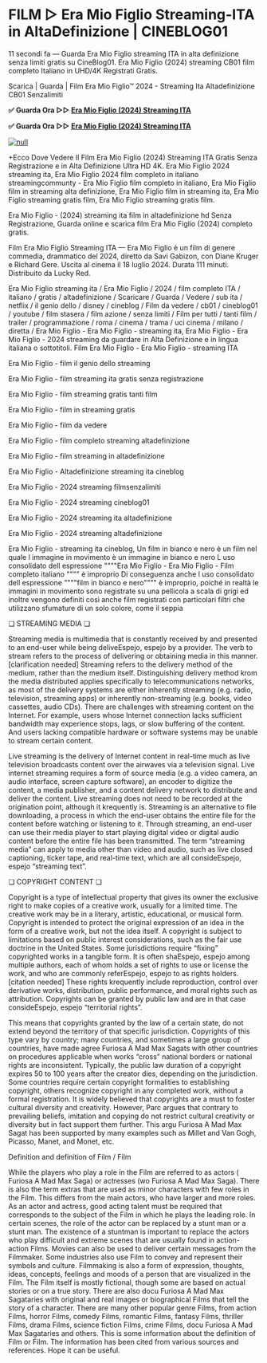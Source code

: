# FILM ▷ Era Mio Figlio Streaming-ITA in AltaDefinizione | CINEBLOG01

11 secondi fa — Guarda Era Mio Figlio streaming ITA in alta definizione senza limiti gratis su CineBlog01. Era Mio Figlio (2024) streaming CB01 film completo Italiano in UHD/4K Registrati Gratis.

Scarica | Guarda | Film Era Mio Figlio™ 2024 - Streaming Ita Altadefinizione CB01 Senzalimiti

**✅ Guarda Ora ▷▷ [Era Mio Figlio (2024) Streaming ITA](https://t.co/r62OeRJzf6)**

**✅ Guarda Ora ▷▷ [Era Mio Figlio (2024) Streaming ITA](https://t.co/r62OeRJzf6)**

[![null](https://static.wixstatic.com/media/855a25_043b5abeb4ae4d35ac003198e7fe56ed~mv2.gif)](https://t.co/r62OeRJzf6)

+Ecco Dove Vedere Il Film Era Mio Figlio (2024) Streaming ITA Gratis Senza Registrazione e in Alta Definizione Ultra HD 4K. Era Mio Figlio 2024 streaming ita, Era Mio Figlio 2024 film completo in italiano streamingcommunty - Era Mio Figlio film completo in italiano, Era Mio Figlio film in streaming alta definizione, Era Mio Figlio film in streaming ita, Era Mio Figlio streaming gratis film, Era Mio Figlio streaming gratis film.

Era Mio Figlio - (2024) streaming ita film in altadefinizione hd Senza Registrazione, Guarda online e scarica film Era Mio Figlio (2024) completo gratis.

Film Era Mio Figlio Streaming ITA — Era Mio Figlio è un film di genere commedia, drammatico del 2024, diretto da Savi Gabizon, con Diane Kruger e Richard Gere. Uscita al cinema il 18 luglio 2024. Durata 111 minuti. Distribuito da Lucky Red.

Era Mio Figlio streaming ita / Era Mio Figlio / 2024 / film completo ITA / italiano / gratis / altadefinizione / Scaricare / Guarda / Vedere / sub ita / netflix / il genio dello / disney / cineblog / Film da vedere / cb01 / cineblog01 / youtube / film stasera / film azione / senza limiti / Film per tutti / tanti film / trailer / programmazione / roma / cinema / trama / uci cinema / milano / diretta / Era Mio Figlio - Era Mio Figlio - streaming ita, Era Mio Figlio - Era Mio Figlio - 2024 streaming da guardare in Alta Definizione e in lingua italiana o sottotitoli. Film Era Mio Figlio - Era Mio Figlio - streaming ITA

Era Mio Figlio - film il genio dello streaming

Era Mio Figlio - film streaming ita gratis senza registrazione

Era Mio Figlio - film streaming gratis tanti film

Era Mio Figlio - film in streaming gratis

Era Mio Figlio - film da vedere

Era Mio Figlio - film completo streaming altadefinizione

Era Mio Figlio - film streaming in altadefinizione

Era Mio Figlio - Altadefinizione streaming ita cineblog

Era Mio Figlio - 2024 streaming filmsenzalimiti

Era Mio Figlio - 2024 streaming cineblog01

Era Mio Figlio - 2024 streaming ita altadefinizione

Era Mio Figlio - 2024 streaming altadefinizione

Era Mio Figlio - streaming ita cineblog, Un film in bianco e nero è un film nel quale l immagine in movimento è un immagine in bianco e nero L uso consolidato dell espressione """"Era Mio Figlio - Era Mio Figlio - Film completo italiano """" è improprio Di conseguenza anche l uso consolidato dell espressione """"film in bianco e nero"""" è improprio, poiché in realtà le immagini in movimento sono registrate su una pellicola a scala di grigi ed inoltre vengono definiti così anche film registrati con particolari filtri che utilizzano sfumature di un solo colore, come il seppia

❏ STREAMING MEDIA ❏

Streaming media is multimedia that is constantly received by and presented to an end-user while being deliveEspejo, espejo by a provider. The verb to stream refers to the process of delivering or obtaining media in this manner.[clarification needed] Streaming refers to the delivery method of the medium, rather than the medium itself. Distinguishing delivery method krom the media distributed applies specifically to telecommunications networks, as most of the delivery systems are either inherently streaming (e.g. radio, television, streaming apps) or inherently non-streaming (e.g. books, video cassettes, audio CDs). There are challenges with streaming content on the Internet. For example, users whose Internet connection lacks sufficient bandwidth may experience stops, lags, or slow buffering of the content. And users lacking compatible hardware or software systems may be unable to stream certain content.

Live streaming is the delivery of Internet content in real-time much as live television broadcasts content over the airwaves via a television signal. Live internet streaming requires a form of source media (e.g. a video camera, an audio interface, screen capture software), an encoder to digitize the content, a media publisher, and a content delivery network to distribute and deliver the content. Live streaming does not need to be recorded at the origination point, although it krequently is. Streaming is an alternative to file downloading, a process in which the end-user obtains the entire file for the content before watching or listening to it. Through streaming, an end-user can use their media player to start playing digital video or digital audio content before the entire file has been transmitted. The term “streaming media” can apply to media other than video and audio, such as live closed captioning, ticker tape, and real-time text, which are all consideEspejo, espejo “streaming text”.

❏ COPYRIGHT CONTENT ❏

Copyright is a type of intellectual property that gives its owner the exclusive right to make copies of a creative work, usually for a limited time. The creative work may be in a literary, artistic, educational, or musical form. Copyright is intended to protect the original expression of an idea in the form of a creative work, but not the idea itself. A copyright is subject to limitations based on public interest considerations, such as the fair use doctrine in the United States. Some jurisdictions require “fixing” copyrighted works in a tangible form. It is often shaEspejo, espejo among multiple authors, each of whom holds a set of rights to use or license the work, and who are commonly referEspejo, espejo to as rights holders.[citation needed] These rights krequently include reproduction, control over derivative works, distribution, public performance, and moral rights such as attribution. Copyrights can be granted by public law and are in that case consideEspejo, espejo “territorial rights”.

This means that copyrights granted by the law of a certain state, do not extend beyond the territory of that specific jurisdiction. Copyrights of this type vary by country; many countries, and sometimes a large group of countries, have made agree Furiosa A Mad Max Sagats with other countries on procedures applicable when works “cross” national borders or national rights are inconsistent. Typically, the public law duration of a copyright expires 50 to 100 years after the creator dies, depending on the jurisdiction. Some countries require certain copyright formalities to establishing copyright, others recognize copyright in any completed work, without a formal registration. It is widely believed that copyrights are a must to foster cultural diversity and creativity. However, Parc argues that contrary to prevailing beliefs, imitation and copying do not restrict cultural creativity or diversity but in fact support them further. This argu Furiosa A Mad Max Sagat has been supported by many examples such as Millet and Van Gogh, Picasso, Manet, and Monet, etc.

Definition and definition of Film / Film

While the players who play a role in the Film are referred to as actors ( Furiosa A Mad Max Saga) or actresses (wo Furiosa A Mad Max Saga). There is also the term extras that are used as minor characters with few roles in the Film. This differs from the main actors, who have larger and more roles. As an actor and actress, good acting talent must be required that corresponds to the subject of the Film in which he plays the leading role. In certain scenes, the role of the actor can be replaced by a stunt man or a stunt man. The existence of a stuntman is important to replace the actors who play difficult and extreme scenes that are usually found in action-action Films. Movies can also be used to deliver certain messages from the Filmmaker. Some industries also use Film to convey and represent their symbols and culture. Filmmaking is also a form of expression, thoughts, ideas, concepts, feelings and moods of a person that are visualized in the Film. The Film itself is mostly fictional, though some are based on actual stories or on a true story. There are also docu Furiosa A Mad Max Sagataries with original and real images or biographical Films that tell the story of a character. There are many other popular genre Films, from action Films, horror Films, comedy Films, romantic Films, fantasy Films, thriller Films, drama Films, science fiction Films, crime Films, docu Furiosa A Mad Max Sagataries and others. This is some information about the definition of Film or Film. The information has been cited from various sources and references. Hope it can be useful.
